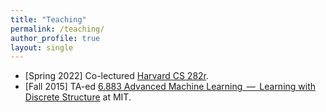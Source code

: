 ```yaml
---
title: "Teaching"
permalink: /teaching/
author_profile: true
layout: single 
---
```

- [Spring 2022] Co-lectured [Harvard CS 282r](https://sites.google.com/corp/view/harvardcs282r/home).
- [Fall 2015] TA-ed [6.883 Advanced Machine Learning  —  Learning with Discrete Structure](http://people.csail.mit.edu/stefje/fall15/index.html) at MIT.